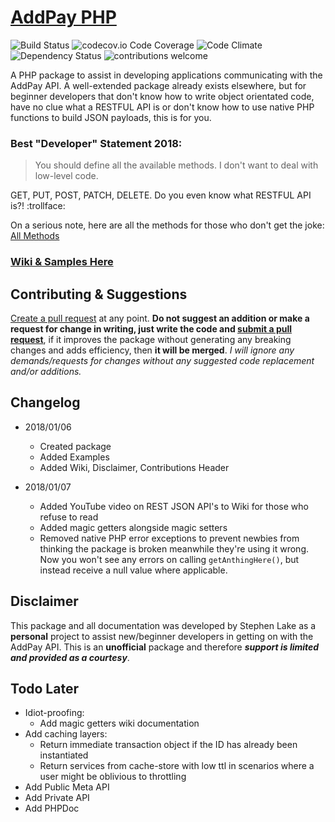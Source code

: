 # [AddPay PHP](https://github.com/stephenlake/addpay-php)
![Build Status](https://travis-ci.org/dwyl/esta.svg?branch=master)
![codecov.io Code Coverage](https://img.shields.io/codecov/c/github/dwyl/hapi-auth-jwt2.svg?maxAge=2592000)
![Code Climate](https://codeclimate.com/github/dwyl/esta/badges/gpa.svg)
![Dependency Status](https://david-dm.org/dwyl/esta.svg)
![contributions welcome](https://img.shields.io/badge/contributions-welcome-brightgreen.svg?style=flat)
 
A PHP package to assist in developing applications communicating with the AddPay API. A well-extended package already exists elsewhere, but for beginner developers that don't know how to write object orientated code, have no clue what a RESTFUL API is or don't know how to use native PHP functions to build JSON payloads, this is for you.

### Best "Developer" Statement 2018:
> You should define all the available methods. I don't want to deal with low-level code.

GET, PUT, POST, PATCH, DELETE. Do you even know what RESTFUL API is?! :trollface:

On a serious note, here are all the methods for those who don't get the joke:
[All Methods](https://github.com/stephenlake/addpay-php/blob/master/core/Foundation/Protocol/BaseProtocol.php)

### [Wiki & Samples Here](https://github.com/stephenlake/addpay-php/wiki)

## Contributing & Suggestions
[Create a pull request](https://github.com/stephenlake/addpay-php/pulls) at any point. **Do not suggest an addition or make a request for change in writing, just write the code and [submit a pull request](https://github.com/stephenlake/addpay-php/pulls)**, if it improves the package without generating any breaking changes and adds efficiency, then **it will be merged**. _I will ignore any demands/requests for changes without any  suggested code replacement and/or additions._

## Changelog
- 2018/01/06
  - Created package
  - Added Examples
  - Added Wiki, Disclaimer, Contributions Header
  
- 2018/01/07
  - Added YouTube video on REST JSON API's to Wiki for those who refuse to read
  - Added magic getters alongside magic setters
  - Removed native PHP error exceptions to prevent newbies from thinking the package is broken meanwhile they're using it wrong. Now you won't see any errors on calling `getAnthingHere()`, but instead receive a null value where applicable.

## Disclaimer
This package and all documentation was developed by Stephen Lake as a **personal** project to assist new/beginner developers in getting on with the AddPay API. This is an **unofficial** package and therefore **_support is limited and provided as a courtesy_**.

## Todo Later
- Idiot-proofing:
  - Add magic getters wiki documentation
- Add caching layers:
  - Return immediate transaction object if the ID has already been instantiated
  - Return services from cache-store with low ttl in scenarios where a user might be oblivious to throttling
- Add Public Meta API
- Add Private API
- Add PHPDoc



